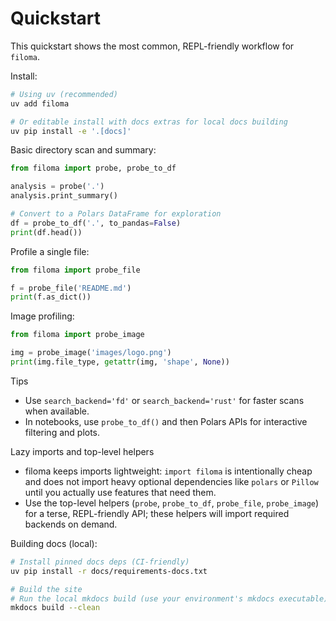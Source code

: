 # Quickstart

This quickstart shows the most common, REPL-friendly workflow for `filoma`.

Install:

```bash
# Using uv (recommended)
uv add filoma

# Or editable install with docs extras for local docs building
uv pip install -e '.[docs]'
```

Basic directory scan and summary:

```python
from filoma import probe, probe_to_df

analysis = probe('.')
analysis.print_summary()

# Convert to a Polars DataFrame for exploration
df = probe_to_df('.', to_pandas=False)
print(df.head())
```

Profile a single file:

```python
from filoma import probe_file

f = probe_file('README.md')
print(f.as_dict())
```

Image profiling:

```python
from filoma import probe_image

img = probe_image('images/logo.png')
print(img.file_type, getattr(img, 'shape', None))
```

Tips
- Use `search_backend='fd'` or `search_backend='rust'` for faster scans when available.
- In notebooks, use `probe_to_df()` and then Polars APIs for interactive filtering and plots.

Lazy imports and top-level helpers

- filoma keeps imports lightweight: `import filoma` is intentionally cheap and does not import heavy optional dependencies like `polars` or `Pillow` until you actually use features that need them.
- Use the top-level helpers (`probe`, `probe_to_df`, `probe_file`, `probe_image`) for a terse, REPL-friendly API; these helpers will import required backends on demand.

Building docs (local):

```bash
# Install pinned docs deps (CI-friendly)
uv pip install -r docs/requirements-docs.txt

# Build the site
# Run the local mkdocs build (use your environment's mkdocs executable)
mkdocs build --clean
```
